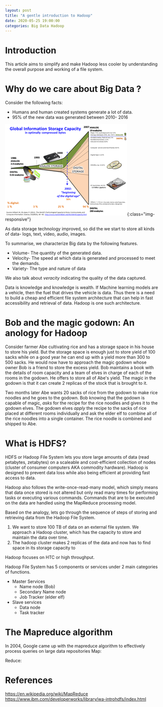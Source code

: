 ```yaml
---
layout: post
title: "A gentle introduction to Hadoop"
date: 2020-05-25 19:00:00
categories: Big Data Hadoop
---
```


Introduction
====================

This article aims to simplify and make Hadoop less cooler by understanding the overall purpose and working of a file system. 

Why do we care about Big Data ?
==========================

Consider the following facts:
* Humans and human created systems generate a lot of data.
* 95% of the new data was generated between 2010- 2016

![Information growth](/assets/Hilbert_InfoGrowth.png){:class="img-responsive"}


As data storage technology improved, so did the we start to store all kinds of data- logs, text, video, audio, images.

To summarise, we characterize Big data by the following features.
* Volume- The quantity of the generated data.
* Velocity- The speed at which data is generated and processed to meet the demands.
* Variety- The type and nature of data

We also talk about _veracity_ indicating the quality of the data captured.

Data is knowledge and knowledge is wealth. If Machine learning models are a vehicle, then the fuel that drives the vehicle is data. Thus there is a need to build a cheap and efficient file system architecture that can help in fast accessibility and retrieval of data. Hadoop is one such architecture.

Bob and the magic godown: An anology for Hadoop
=================
Consider farmer Abe cultivating rice and has a storage space in his house to store his yield. But the storage space is enough just to store yield of 100 sacks while on a good year he can end up with a yield more than 300 to 500 sacks. He would now have to approach the magic godown whose owner Bob is a friend to store the excess yield. Bob maintains a book with the details of room capacity and a team of elves in charge of each of the rooms in the godown. He offers to store all of Abe's yield. The magic in the godown is that it can create 2 replicas of the stock that is brought to it.

Two months later Abe wants 20 sacks of rice from the godown to make rice noodles and he goes to the godown. Bob knowing that the godown is capable of magic, *asks* for the recipe for the rice noodles and gives it to the godown elves. The godown elves *apply* the recipe to the sacks of rice placed at different rooms individually and ask the elder elf to combine all of the rice noodles into a single container. The rice noodle is combined and shipped to Abe. 



What is HDFS?
==================

HDFS or Hadoop File System lets you store large amounts of data (read petabytes, zetabytes) on a scaleable and cost-efficient collection of nodes (cluster of consumer computers AKA commodity hardware). Hadoop is designed to prevent data loss while also being efficient at providing fast access to data. 

Hadoop also follows the write-once-read-many model, which simply means that data once stored is not altered but only read many times for performing tasks or executing various commands. Commands that are to be executed on the data are handled using the MapReduce processing model.

Based on the analogy, lets go through the sequence of steps of storing and retrieving data from the Hadoop File System.

1. We want to store 100 TB of data on an external file system. We approach a Hadoop cluster, which has the capacity to store and maintain the data over time.
1. The hadoop cluster makes 2 replicas of the data and now has to find space in its storage capacity to 

Hadoop focuses on HTC or high throughput.

Hadoop File System has 5 components or services under 2 main categories of functions.
* Master Services
	* Name node (Bob)
	* Secondary Name node
	* Job Tracker (elder elf)
* Slave services
	* Data node
	* Task tracker




The Mapreduce algorithm
======================

In 2004, Google came up with the mapreduce algorithm to effectively process queries on large data repositories
Map:



Reduce:

References
============
https://en.wikipedia.org/wiki/MapReduce
https://www.ibm.com/developerworks/library/wa-introhdfs/index.html

